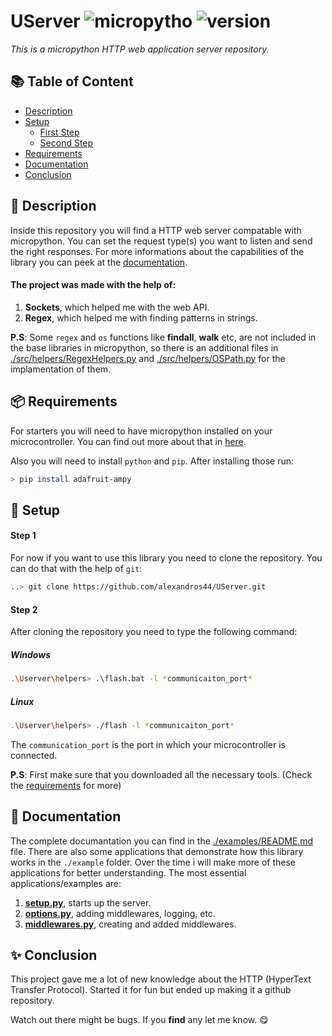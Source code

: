 # UServer ![micropytho](https://img.shields.io/badge/micropython-blue) ![version](https://img.shields.io/badge/version-1.1.0-brightengreen)

*This is a micropython HTTP web application server repository.*

## 📚 Table of Content

- [Description](#-description)
- [Setup](#-setup)
    - [First Step](#step-1)
    - [Second Step](#step-2)
- [Requirements](#-requirements)
- [Documentation](#-documentation)
- [Conclusion](#-conclusion)
 
## 🎯 Description

Inside this repository you will find a HTTP web server compatable with micropython. You can set the request type(s) you want to listen and send the right responses. For more informations about the capabilities of the library you can peek at the [documentation](#-documentation).


#### The project was made with the help of:

1. **Sockets**, which helped me with the web API.
2. **Regex**, which helped me with finding patterns in strings. 

**P.S**: Some `regex` and `os` functions like **findall**, **walk** etc, are not included in the base libraries in micropython, so there is an additional files in [./src/helpers/RegexHelpers.py](https://github.com/alexandros44/UServer/blob/main/src/helpers/RegexHelpers.py) and [./src/helpers/OSPath.py](https://github.com/alexandros44/UServer/blob/main/src/helpers/OSPath.py) for the implamentation of them.
 
## 📦 Requirements

For starters you will need to have micropython installed on your microcontroller. You can find out more about that in [here](https://docs.micropython.org/en/latest/esp32/tutorial/intro.html).

Also you will need to install `python` and `pip`. After installing those run:
```bash
> pip install adafruit-ampy
```

## 🚀 Setup


#### Step 1

For now if you want to use this library you need to clone the repository. You can do that with the help of `git`:
```bash
..> git clone https://github.com/alexandros44/UServer.git
````

#### Step 2

After cloning the repository you need to type the following command:

##### Windows
```bash
.\Userver\helpers> .\flash.bat -l *communicaiton_port*
```

##### Linux
```bash
.\Userver\helpers> ./flash -l *communicaiton_port*
```

The `communication_port` is the port in which your microcontroller is connected.

**P.S**: First make sure that you downloaded all the necessary tools. (Check the [requirements](#-requirements) for more)

## 📃 Documentation

The complete documantation you can find in the [./examples/README.md](https://github.com/alexandros44/UServer/blob/main/examples/README.md) file. There are also some applications that demonstrate how this library works in the `./example` folder. Over the time i will make more of these applications for better understanding. The most essential applications/examples are:

1. **[setup.py](https://github.com/alexandros44/UServer/blob/main/examples/setup.py)**, starts up the server.
2. **[options.py](https://github.com/alexandros44/UServer/blob/main/examples/options.py)**, adding middlewares, logging, etc.
3. **[middlewares.py](https://github.com/alexandros44/UServer/blob/main/examples/middlewares.py)**, creating and added middlewares.


## ✨ Conclusion

This project gave me a lot of new knowledge about the HTTP (HyperText Transfer Protocol). Started it for fun but ended up making it a github repository.

Watch out there might be bugs. If you **find** any let me know. 😋
